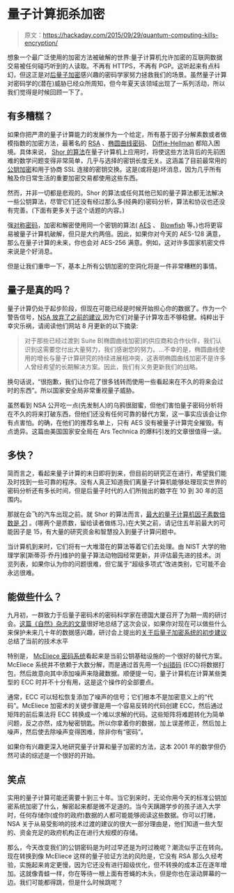 # 量子计算扼杀加密

> 原文：<https://hackaday.com/2015/09/29/quantum-computing-kills-encryption/>

想象一个最广泛使用的加密方法被破解的世界:量子计算机允许加密的互联网数据交易被任何碰巧听到的人读取。不再有 HTTPS，不再有 PGP。这听起来有点科幻，但这正是对[后量子加密](https://en.wikipedia.org/wiki/Post-quantum_cryptography)感兴趣的密码学家努力拯救我们的场景。虽然量子计算对密码学的(潜在)威胁已经众所周知，但今年夏天该领域出现了一系列活动，所以我们觉得是时候回顾一下了。

## 有多糟糕？

如果你把严肃的量子计算能力的发展作为一个给定，所有基于因子分解素数或者做模指数的加密方法，最著名的 [RSA](https://en.wikipedia.org/wiki/RSA_(cryptosystem)) 、[椭圆曲线密码](https://en.wikipedia.org/wiki/Elliptic_curve_cryptography)、 [Diffie-Hellman](https://en.wikipedia.org/wiki/Diffie%E2%80%93Hellman_key_exchange) 都陷入困境。具体来说， [Shor 的算法](https://en.wikipedia.org/wiki/Shor%27s_algorithm)在量子计算机上应用时，将使这些方法背后的先前困难的数学问题变得非常简单，几乎与选择的密钥长度无关。这涵盖了目前最常用的[公钥加密](https://en.wikipedia.org/wiki/Public_key_cryptography)和用于协商 SSL 连接的密钥交换。这是(或将是)坏消息，因为几乎所有触及你日常生活的重要加密交易都使用这些东西。

然而，并非一切都是悲观的。Shor 的算法或任何其他已知的量子算法都无法解决一些公钥算法，尽管它们还没有经过那么多(经典的)密码分析，算法和协议也还没有完善。(下面有更多关于这个话题的内容。)

强[对称密码](https://en.wikipedia.org/wiki/Symmetric-key_algorithm)，加密和解密使用同一个密钥的算法( [AES](https://en.wikipedia.org/wiki/Advanced_Encryption_Standard) 、 [Blowfish](https://en.wikipedia.org/wiki/Blowfish_(cipher)) 等。)也将更容易被量子计算机破解，但只是大约两倍。因此，如果你对今天的 AES-128 满意，那么在量子计算的未来，你也会对 AES-256 满意。例如，这对许多国家机密文件来说是个好消息。

但是让我们重申一下，基本上所有公钥加密的空洞化将是一件非常糟糕的事情。

## 量子是真的吗？

量子计算仍处于起步阶段，但现在可能已经是时候开始担心你的数据了。作为一个警告信号，[NSA 放弃了之前的建议](https://www.nsa.gov/ia/programs/suiteb_cryptography/index.shtml),因为它们对量子计算攻击不够稳健。纯粹出于幸灾乐祸，请阅读他们网站 8 月更新的以下摘录:

> 对于那些已经过渡到 Suite B[椭圆曲线加密]的供应商和合作伙伴，我们认识到这需要您付出大量努力，我们感谢您的努力。…不幸的是，椭圆曲线使用的增长与量子计算研究的持续进展相冲突，这表明椭圆曲线加密不是许多人曾经希望的长期解决方案。因此，我们有义务更新我们的战略。

换句话说，“很抱歉，我们让你花了很多钱转而使用一些看起来在不久的将来会过时的东西”。所以国家安全局非常重视量子威胁。

虽然看到 NSA 公开吃一点(先发制人)的乌鸦很甜蜜，但他们害怕量子密码分析将在不久的将来打破东西，但他们还没有任何可靠的替代方案，这一事实应该会让你有点害怕。的确，在他们的推荐名单上，只有 AES 没有被量子计算完全摧毁。有点诡异。这篇由美国国家安全局在 Ars Technica 的爆料引发的文章很值得一读。

## 多快？

简而言之，看起来量子计算的末日即将到来，但目前的研究正在进行，希望我们能及时找到一些可靠的程序。没有人真正知道我们离量子计算机能够处理现实世界的密码分析还有多长时间，但是后量子时代的人们所抛出的数字在 10 到 30 年的范围内。

那就在会飞的汽车出现之前。就 Shor 的算法而言，[最大的量子计算机因子素数倍数是 21](http://www.nature.com/nphoton/journal/v6/n11/full/nphoton.2012.259.html) 。(哪两个是质数，留给读者做练习。)在大笑之前，请记住五年前最大的可能因子是 15，有大量的研究资金和智慧投入到量子计算问题中。

当计算机到来时，它们将有一大堆潜在的算法等着它们去处理。由 NIST 大学的物理学家[斯蒂芬·乔丹]维护的量子算法动物园经常更新，并评估最先进的技术。浏览列表，如果你认为你的问题很难，但它属于“超级多项式”改进类别，它可能不会永远很难。

## 能做些什么？

九月初，一群致力于后量子密码术的密码科学家在德国大厦召开了为期一周的研讨会。[这篇《自然》杂志的文章](http://www.nature.com/news/online-security-braces-for-quantum-revolution-1.18332)很好地总结了这次会议，如果你对现在可以做些什么来保护未来几十年的数据感兴趣，研讨会上提出的[关于后量子加密系统的初步建议](http://materials.dagstuhl.de/files/15/15371/15371.TanjaLange.Preprint.pdf)总结了当前的技术水平

特别是， [McEliece 密码系统](https://en.wikipedia.org/wiki/McEliece_cryptosystem)看起来是当前公钥基础设施的一个很好的替代方案。McEliece 系统并不依赖于大数分解，而是通过首先用一个[纠错码](https://en.wikipedia.org/wiki/Error-correcting_codes) (ECC)将数据打包，然后故意向其中添加噪声来隐藏数据。顺便提一句，量子计算机在计算某些类型的 ECC 时并不十分有用，这是这个操作的全部要点。

通常，ECC 可以轻松恢复添加了噪声的信号；它们根本不是加密意义上的“代码”。McEliece 加密术的关键步骤是用一个容易反转的代码创建 ECC，然后通过矩阵的前后乘法将 ECC 转换成一个难以求解的代码。这些矩阵将难题转化为简单问题，反之亦然，成为秘密钥匙。所以你拿着你的数据，加上误差修正，然后加上噪声，然后使去除噪声变得困难，除非你有“密码”。

如果你有兴趣更深入地研究量子计算和量子加密的方法，这本 2001 年的数学但仍然可读的综述是一个很好的开始。

## 笑点

实用的量子计算可能还需要十到三十年。当它到来时，无论你用今天的标准公钥加密系统加密了什么，解密起来都是微不足道的。当今天蹒跚学步的孩子进入大学时，任何存储你(或你的政府)数据的人都可能能够阅读这些数据。你可以打赌，NSA 关于从易受影响的技术过渡的建议的很大一部分理由是，他们知道一些大型的、资金充足的政府机构正在进行大规模的存储。

那么，今天改变我们的公钥密码是为时过早还是为时过晚呢？潮流似乎正在转向。现在转换到像 McEliece 这样的量子验证方法的风险是，它没有 RSA 那么久经考验，实施起来肯定更慢，因为它还没有进行超级优化，但不转换的成本正在逐年增加。这就像青蛙一样，你在等待一根上面有苍蝇的木头，但是你也在滚动屏幕的一边。我们可能都得跳，但是什么时候跳呢？